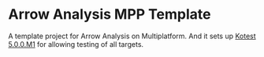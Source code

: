 # Arrow Analysis MPP Template

A template project for Arrow Analysis on Multiplatform. And it sets up [Kotest 5.0.0.M1](https://kotest.io/) for allowing testing of all targets.
